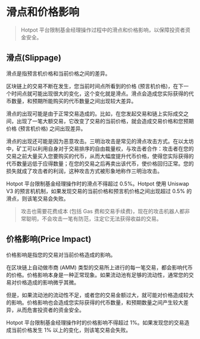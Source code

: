 # 滑点和价格影响

> Hotpot 平台限制基金经理操作过程中的滑点和价格影响，以保障投资者资金安全。

## 滑点(Slippage)

滑点是指预言机价格和当前价格之间的差异。

区块链上的交易不断在发生，您当前时间点所看到的价格 (预言机价格)，在下一个时间点就可能出现很大的变化，这个变化就是滑点。滑点会造成您实际获得的代币数量，和预期所能购买的代币数量之间出现较大差异。

滑点的出现可能是由于正常交易造成的。比如，在您发起交易和链上实际成交之间，出现了一笔大额交易，它改变了交易的当前价格，就会造成交易价格和您预期价格 (预言机价格) 之间出现差异。

滑点的出现还可能是因为恶意攻击。三明治攻击是常见的滑点攻击方式。在以太坊中，矿工可以利用自身对于交易排序的自由裁量权，与攻击者合作：攻击者在您的交易之前大量买入您要购买的代币，从而大幅度提升代币价格，使得您实际获得的代币数量远低于应得数量；在您的交易之后再卖出该代币，使价格回归正常。您的损失就成了攻击者的利润，这种攻击方式被形象地称作三明治攻击。

Hotpot 平台限制基金经理操作时的滑点不得超过 0.5%。Hotpot 使用 Uniswap V3 的预言机机制，如果发现交易的当前价格和预言机价格之间出现超过 0.5% 的滑点，则该笔交易会失败。

> 攻击也需要花费成本 (包括 Gas 费和交易手续费)，现在的攻击机器人都非常聪明，不会攻击一笔有防范，注定它无法获得收益的交易。

## 价格影响(Price Impact)

价格影响是指您的交易对当前价格造成的影响。

在区块链上自动做市商 (AMM) 类型的交易所上进行的每一笔交易，都会影响代币的价格。价格影响本身是一种正常现象。如果流动池有足够的流动性，通常您的交易对价格造成的影响微乎其微。

但是，如果流动池的流动性不足，或者您的交易金额过大，就可能对价格造成较大的影响。价格影响也会造成您实际获得的代币数量，和预期数量之间产生较大差异，从而危害投资者的资金安全。

Hotpot 平台限制基金经理操作时的价格影响不得超过 1%。如果发现您的交易造成当前价格发生 1% 以上的变化，则该笔交易会失败。